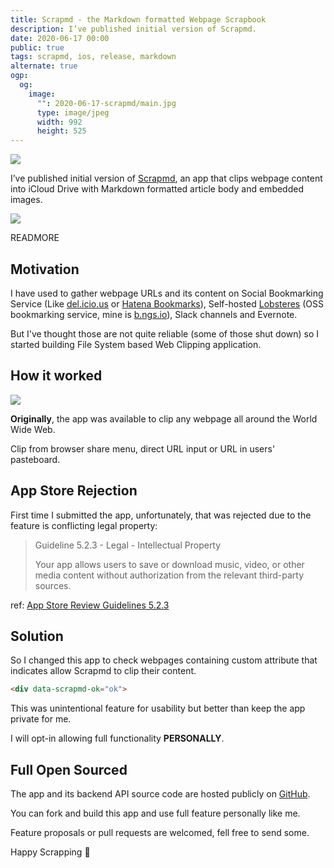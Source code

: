 ```yaml
---
title: Scrapmd - the Markdown formatted Webpage Scrapbook
description: I’ve published initial version of Scrapmd.
date: 2020-06-17 00:00
public: true
tags: scrapmd, ios, release, markdown
alternate: true
ogp:
  og:
    image:
      "": 2020-06-17-scrapmd/main.jpg
      type: image/jpeg
      width: 992
      height: 525
---
```


![](2020-06-17-scrapmd/main.jpg)


I’ve published initial version of [Scrapmd], an app that clips webpage content into iCloud Drive with Markdown formatted article body and embedded images.

[![](images/appstore.svg)][appstore]

READMORE

## Motivation

I have used to gather webpage URLs and its content on Social Bookmarking Service (Like [del.icio.us] or [Hatena Bookmarks]), Self-hosted [Lobsteres] (OSS bookmarking service, mine is [b.ngs.io]), Slack channels and Evernote.

But I've thought those are not quite reliable (some of those shut down) so I started building File System based Web Clipping application.

## How it worked

![](2020-06-17-scrapmd/screen.gif)

**Originally**, the app was available to clip any webpage all around the World Wide Web.

Clip from browser share menu, direct URL input or URL in users' pasteboard.

## App Store Rejection

First time I submitted the app, unfortunately, that was rejected due to the feature is conflicting legal property:

> Guideline 5.2.3 - Legal - Intellectual Property
>
> Your app allows users to save or download music, video, or other media content without authorization from the relevant third-party sources.

ref: [App Store Review Guidelines 5.2.3]

## Solution

So I changed this app to check webpages containing custom attribute that indicates allow Scrapmd to clip their content.

```html
<div data-scrapmd-ok="ok">
```

This was unintentional feature for usability but better than keep the app private for me.

I will opt-in allowing full functionality **PERSONALLY**.

## Full Open Sourced

The app and its backend API source code are hosted publicly on [GitHub].

You can fork and build this app and use full feature personally like me.

Feature proposals or pull requests are welcomed, fell free to send some.

Happy Scrapping 🍢

[Scrapmd]: https://scrapmd.app
[GitHub]: https://github.com/scrapmd
[appstore]: https://apps.apple.com/app/id1517295689
[del.icio.us]: https://en.wikipedia.org/wiki/Delicious_(website)
[Hatena Bookmarks]: https://b.hatena.ne.jp/
[Lobsteres]: https://lobste.rs/
[b.ngs.io]: http://b.ngs.io/
[App Store Review Guidelines 5.2.3]: https://developer.apple.com/app-store/review/guidelines/#5.2.3